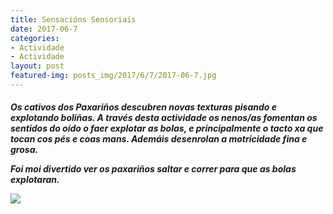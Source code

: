 ```yaml
---
title: Sensacións Sensoriais
date: 2017-06-7
categories:
- Actividade
- Actividade
layout: post
featured-img: posts_img/2017/6/7/2017-06-7.jpg
---
```


 <h5 class="center header text_h2">
	Os cativos dos Paxariños descubren novas texturas pisando e explotando boliñas.
 <!--more-->
A través desta actividade os nenos/as fomentan os sentidos do oído o faer explotar as bolas, e principalmente o tacto xa que tocan cos pés e coas mans. Ademáis desenrolan a motricidade fina e grosa.

Foi moi divertido ver os paxariños saltar e correr para que as bolas explotaran.
<div class="row">
     <div class="col s12 m12">
         <img class="responsive-img" src="{{ site.baseurl }}/posts_img/2017/6/7/2017-06-7.jpg">
     </div>
 </div>